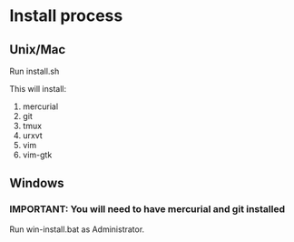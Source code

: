 # Install process

## Unix/Mac

Run install.sh  

This will install:  
1. mercurial
2. git
3. tmux
4. urxvt
5. vim
6. vim-gtk

## Windows

### IMPORTANT: You will need to have mercurial and git installed

Run win-install.bat as Administrator.
